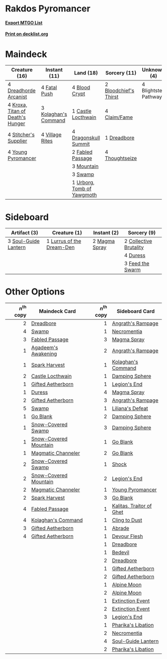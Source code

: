 # Rakdos Pyromancer

#### [Export MTGO List](../collection/Rakdos%20Pyromancer/Rakdos%20Pyromancer.txt)
#### [Print on decklist.org](http://decklist.org/?deckmain=4%09Blightstep%20Pathway%0A4%09Blood%20Crypt%0A2%09Bloodchief's%20Thirst%0A1%09Castle%20Locthwain%0A4%09Claim/Fame%0A4%09Dragonskull%20Summit%0A1%09Dreadbore%0A4%09Dreadhorde%20Arcanist%0A2%09Fabled%20Passage%0A4%09Fatal%20Push%0A3%09Kolaghan's%20Command%0A4%09Kroxa,%20Titan%20of%20Death's%20Hunger%0A3%09Mountain%0A4%09Stitcher's%20Supplier%0A3%09Swamp%0A4%09Thoughtseize%0A1%09Urborg,%20Tomb%20of%20Yawgmoth%0A4%09Village%20Rites%0A4%09Young%20Pyromancer&deckside=2%09Collective%20Brutality%0A4%09Duress%0A3%09Feed%20the%20Swarm%0A1%09Lurrus%20of%20the%20Dream-Den%0A2%09Magma%20Spray%0A3%09Soul-Guide%20Lantern)
# Maindeck

|                                               Creature (16)                                               |                                         Instant (11)                                          |                                              Land (18)                                              |                                          Sorcery (11)                                          |    Unknown (4)     |
|-----------------------------------------------------------------------------------------------------------|-----------------------------------------------------------------------------------------------|-----------------------------------------------------------------------------------------------------|------------------------------------------------------------------------------------------------|--------------------|
|4 [Dreadhorde Arcanist](http://gatherer.wizards.com/Pages/Card/Details.aspx?multiverseid=461052)           |4 [Fatal Push](http://gatherer.wizards.com/Pages/Card/Details.aspx?multiverseid=423724)        |4 [Blood Crypt](http://gatherer.wizards.com/Pages/Card/Details.aspx?multiverseid=97102)              |2 [Bloodchief's Thirst](http://gatherer.wizards.com/Pages/Card/Details.aspx?multiverseid=491729)|4 Blightstep Pathway|
|4 [Kroxa, Titan of Death's Hunger](http://gatherer.wizards.com/Pages/Card/Details.aspx?multiverseid=476472)|3 [Kolaghan's Command](http://gatherer.wizards.com/Pages/Card/Details.aspx?multiverseid=394613)|1 [Castle Locthwain](http://gatherer.wizards.com/Pages/Card/Details.aspx?multiverseid=473203)        |4 [Claim/Fame](http://gatherer.wizards.com/Pages/Card/Details.aspx?multiverseid=430839)         |                    |
|4 [Stitcher's Supplier](http://gatherer.wizards.com/Pages/Card/Details.aspx?multiverseid=447257)           |4 [Village Rites](http://gatherer.wizards.com/Pages/Card/Details.aspx?multiverseid=485449)     |4 [Dragonskull Summit](http://gatherer.wizards.com/Pages/Card/Details.aspx?multiverseid=420909)      |1 [Dreadbore](http://gatherer.wizards.com/Pages/Card/Details.aspx?multiverseid=430622)          |                    |
|4 [Young Pyromancer](http://gatherer.wizards.com/Pages/Card/Details.aspx?multiverseid=426592)              |                                                                                               |2 [Fabled Passage](http://gatherer.wizards.com/Pages/Card/Details.aspx?multiverseid=473206)          |4 [Thoughtseize](http://gatherer.wizards.com/Pages/Card/Details.aspx?multiverseid=438676)       |                    |
|                                                                                                           |                                                                                               |3 [Mountain](http://gatherer.wizards.com/Pages/Card/Details.aspx?multiverseid=439859)                |                                                                                                |                    |
|                                                                                                           |                                                                                               |3 [Swamp](http://gatherer.wizards.com/Pages/Card/Details.aspx?multiverseid=439858)                   |                                                                                                |                    |
|                                                                                                           |                                                                                               |1 [Urborg, Tomb of Yawgmoth](http://gatherer.wizards.com/Pages/Card/Details.aspx?multiverseid=383425)|                                                                                                |                    |


# Sideboard

|                                         Artifact (3)                                          |                                            Creature (1)                                            |                                      Instant (2)                                       |                                           Sorcery (9)                                           |
|-----------------------------------------------------------------------------------------------|----------------------------------------------------------------------------------------------------|----------------------------------------------------------------------------------------|-------------------------------------------------------------------------------------------------|
|3 [Soul-Guide Lantern](http://gatherer.wizards.com/Pages/Card/Details.aspx?multiverseid=476488)|1 [Lurrus of the Dream-Den](http://gatherer.wizards.com/Pages/Card/Details.aspx?multiverseid=479746)|2 [Magma Spray](http://gatherer.wizards.com/Pages/Card/Details.aspx?multiverseid=426843)|2 [Collective Brutality](http://gatherer.wizards.com/Pages/Card/Details.aspx?multiverseid=414380)|
|                                                                                               |                                                                                                    |                                                                                        |4 [Duress](http://gatherer.wizards.com/Pages/Card/Details.aspx?multiverseid=14557)               |
|                                                                                               |                                                                                                    |                                                                                        |3 [Feed the Swarm](http://gatherer.wizards.com/Pages/Card/Details.aspx?multiverseid=491737)      |


# Other Options

|*n*<sup>th</sup> copy|                                         Maindeck Card                                          |*n*<sup>th</sup> copy|                                          Sideboard Card                                           |
|--------------------:|------------------------------------------------------------------------------------------------|--------------------:|---------------------------------------------------------------------------------------------------|
|                    2|[Dreadbore](http://gatherer.wizards.com/Pages/Card/Details.aspx?multiverseid=430622)            |                    1|[Angrath's Rampage](http://gatherer.wizards.com/Pages/Card/Details.aspx?multiverseid=461112)       |
|                    4|[Swamp](http://gatherer.wizards.com/Pages/Card/Details.aspx?multiverseid=439858)                |                    1|[Necromentia](http://gatherer.wizards.com/Pages/Card/Details.aspx?multiverseid=485439)             |
|                    3|[Fabled Passage](http://gatherer.wizards.com/Pages/Card/Details.aspx?multiverseid=473206)       |                    3|[Magma Spray](http://gatherer.wizards.com/Pages/Card/Details.aspx?multiverseid=426843)             |
|                    1|[Agadeem's Awakening](http://gatherer.wizards.com/Pages/Card/Details.aspx?multiverseid=491723)  |                    2|[Angrath's Rampage](http://gatherer.wizards.com/Pages/Card/Details.aspx?multiverseid=461112)       |
|                    1|[Spark Harvest](http://gatherer.wizards.com/Pages/Card/Details.aspx?multiverseid=461032)        |                    1|[Kolaghan's Command](http://gatherer.wizards.com/Pages/Card/Details.aspx?multiverseid=394613)      |
|                    2|[Castle Locthwain](http://gatherer.wizards.com/Pages/Card/Details.aspx?multiverseid=473203)     |                    1|[Damping Sphere](http://gatherer.wizards.com/Pages/Card/Details.aspx?multiverseid=443101)          |
|                    1|[Gifted Aetherborn](http://gatherer.wizards.com/Pages/Card/Details.aspx?multiverseid=423728)    |                    1|[Legion's End](http://gatherer.wizards.com/Pages/Card/Details.aspx?multiverseid=466860)            |
|                    1|[Duress](http://gatherer.wizards.com/Pages/Card/Details.aspx?multiverseid=14557)                |                    4|[Magma Spray](http://gatherer.wizards.com/Pages/Card/Details.aspx?multiverseid=426843)             |
|                    2|[Gifted Aetherborn](http://gatherer.wizards.com/Pages/Card/Details.aspx?multiverseid=423728)    |                    3|[Angrath's Rampage](http://gatherer.wizards.com/Pages/Card/Details.aspx?multiverseid=461112)       |
|                    5|[Swamp](http://gatherer.wizards.com/Pages/Card/Details.aspx?multiverseid=439858)                |                    1|[Liliana's Defeat](http://gatherer.wizards.com/Pages/Card/Details.aspx?multiverseid=430757)        |
|                    1|[Go Blank](http://gatherer.wizards.com/Pages/Card/Details.aspx?multiverseid=513549)             |                    2|[Damping Sphere](http://gatherer.wizards.com/Pages/Card/Details.aspx?multiverseid=443101)          |
|                    1|[Snow-Covered Swamp](http://gatherer.wizards.com/Pages/Card/Details.aspx?multiverseid=121256)   |                    3|[Damping Sphere](http://gatherer.wizards.com/Pages/Card/Details.aspx?multiverseid=443101)          |
|                    1|[Snow-Covered Mountain](http://gatherer.wizards.com/Pages/Card/Details.aspx?multiverseid=121233)|                    1|[Go Blank](http://gatherer.wizards.com/Pages/Card/Details.aspx?multiverseid=513549)                |
|                    1|[Magmatic Channeler](http://gatherer.wizards.com/Pages/Card/Details.aspx?multiverseid=491789)   |                    2|[Go Blank](http://gatherer.wizards.com/Pages/Card/Details.aspx?multiverseid=513549)                |
|                    2|[Snow-Covered Swamp](http://gatherer.wizards.com/Pages/Card/Details.aspx?multiverseid=121256)   |                    1|[Shock](http://gatherer.wizards.com/Pages/Card/Details.aspx?multiverseid=129732)                   |
|                    2|[Snow-Covered Mountain](http://gatherer.wizards.com/Pages/Card/Details.aspx?multiverseid=121233)|                    2|[Legion's End](http://gatherer.wizards.com/Pages/Card/Details.aspx?multiverseid=466860)            |
|                    2|[Magmatic Channeler](http://gatherer.wizards.com/Pages/Card/Details.aspx?multiverseid=491789)   |                    1|[Young Pyromancer](http://gatherer.wizards.com/Pages/Card/Details.aspx?multiverseid=426592)        |
|                    2|[Spark Harvest](http://gatherer.wizards.com/Pages/Card/Details.aspx?multiverseid=461032)        |                    3|[Go Blank](http://gatherer.wizards.com/Pages/Card/Details.aspx?multiverseid=513549)                |
|                    4|[Fabled Passage](http://gatherer.wizards.com/Pages/Card/Details.aspx?multiverseid=473206)       |                    1|[Kalitas, Traitor of Ghet](http://gatherer.wizards.com/Pages/Card/Details.aspx?multiverseid=407596)|
|                    4|[Kolaghan's Command](http://gatherer.wizards.com/Pages/Card/Details.aspx?multiverseid=394613)   |                    1|[Cling to Dust](http://gatherer.wizards.com/Pages/Card/Details.aspx?multiverseid=476338)           |
|                    3|[Gifted Aetherborn](http://gatherer.wizards.com/Pages/Card/Details.aspx?multiverseid=423728)    |                    1|[Abrade](http://gatherer.wizards.com/Pages/Card/Details.aspx?multiverseid=430772)                  |
|                    4|[Gifted Aetherborn](http://gatherer.wizards.com/Pages/Card/Details.aspx?multiverseid=423728)    |                    1|[Devour Flesh](http://gatherer.wizards.com/Pages/Card/Details.aspx?multiverseid=366379)            |
|                     |                                                                                                |                    1|[Dreadbore](http://gatherer.wizards.com/Pages/Card/Details.aspx?multiverseid=430622)               |
|                     |                                                                                                |                    1|[Bedevil](http://gatherer.wizards.com/Pages/Card/Details.aspx?multiverseid=457301)                 |
|                     |                                                                                                |                    2|[Dreadbore](http://gatherer.wizards.com/Pages/Card/Details.aspx?multiverseid=430622)               |
|                     |                                                                                                |                    1|[Gifted Aetherborn](http://gatherer.wizards.com/Pages/Card/Details.aspx?multiverseid=423728)       |
|                     |                                                                                                |                    2|[Gifted Aetherborn](http://gatherer.wizards.com/Pages/Card/Details.aspx?multiverseid=423728)       |
|                     |                                                                                                |                    1|[Alpine Moon](http://gatherer.wizards.com/Pages/Card/Details.aspx?multiverseid=447264)             |
|                     |                                                                                                |                    2|[Alpine Moon](http://gatherer.wizards.com/Pages/Card/Details.aspx?multiverseid=447264)             |
|                     |                                                                                                |                    1|[Extinction Event](http://gatherer.wizards.com/Pages/Card/Details.aspx?multiverseid=479608)        |
|                     |                                                                                                |                    2|[Extinction Event](http://gatherer.wizards.com/Pages/Card/Details.aspx?multiverseid=479608)        |
|                     |                                                                                                |                    3|[Legion's End](http://gatherer.wizards.com/Pages/Card/Details.aspx?multiverseid=466860)            |
|                     |                                                                                                |                    1|[Pharika's Libation](http://gatherer.wizards.com/Pages/Card/Details.aspx?multiverseid=476362)      |
|                     |                                                                                                |                    2|[Necromentia](http://gatherer.wizards.com/Pages/Card/Details.aspx?multiverseid=485439)             |
|                     |                                                                                                |                    4|[Soul-Guide Lantern](http://gatherer.wizards.com/Pages/Card/Details.aspx?multiverseid=476488)      |
|                     |                                                                                                |                    2|[Pharika's Libation](http://gatherer.wizards.com/Pages/Card/Details.aspx?multiverseid=476362)      |

